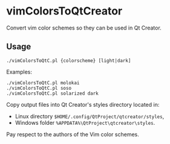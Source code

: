 vimColorsToQtCreator
===================

Convert vim color schemes so they can be used in Qt Creator.

Usage
-----

    ./vimColorsToQtC.pl {colorscheme} [light|dark]

Examples:

    ./vimColorsToQtC.pl molokai
    ./vimColorsToQtC.pl soso
    ./vimColorsToQtC.pl solarized dark

Copy output files into Qt Creator's styles directory located in:
- Linux directory `$HOME/.config/QtProject/qtcreator/styles`,
- Windows folder `%APPDATA%\QtProject\qtcreator\styles`.

Pay respect to the authors of the Vim color schemes.
